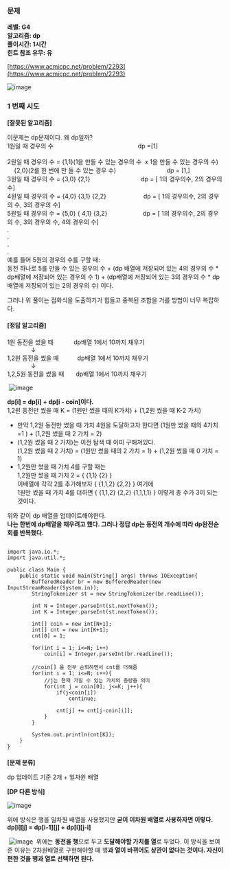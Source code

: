### **문제**         

**레벨: G4  
알고리즘: dp**  
**풀이시간: 1시간  
힌트 참조 유무: 유**

[https://www.acmicpc.net/problem/2293](https://www.acmicpc.net/problem/2293)

![image](https://github.com/sunwon12/Today-I-Learn/assets/92251131/4550935c-9ac1-4fb4-8afe-f6d4dc318cf7)

### **1 번째 시도**   

**\[잘못된 알고리즘\]**

이문제는 dp문제이다. 왜 dp일까?  
1원일 때 경우의 수                                                  dp =\[1\]                                                              
2원일 때 경우의 수 = {1,1}(1을 만들 수 있는 경우의 수  x 1을 만들 수 있는 경우의 수)        {2,0}(2를 한 번에 만 들 수 있는 경우 수)                              dp = \[1,\]  
3원일 때 경우의 수 = {3,0} {2,1}                              dp = \[ 1의 경우의수, 2의 경우의 수\]  
4원일 때 경우의 수 = {4,0} {3,1} {2,2}                      dp = \[ 1의 경우의수, 2의 경우의 수, 3의 경우의 수\]  
5원일 때 경우의 수 = {5,0} { 4,1} {3,2}                     dp = \[ 1의 경우의수, 2의 경우의 수, 3의 경우의 수, 4의 경우의 수\]  
.  
.  
.  
.  
예를 들어 5원의 경우의 수를 구할 때:   
동전 하나로 5를 만들 수 있는 경우의 수 + (dp 배열에 저장되어 있는 4의 경우의 수 \* dp배열에 저장되어 있는 경우의 수 1) + (dp배열에 저장되어 있는 3의 경우의 수 \* dp 배열에 저장되어 있는 2의 경우의 수) 이다.   
  
  
  

그러나 위 풀이는 점화식을 도출하기가 힘들고 중복된 조합을 거를 방법이 너무 복잡하다.  
  

#### **\[정답 알고리즘\]**

1원 동전을 썼을 때            dp배열 1에서 10까지 채우기  
              ↓  
1,2원 동전을 썼을 때           dp배열 1에서 10까지 채우기  
              ↓  
1,2,5원 동전을 썼을 때       dp배열 1에서 10까지 채우기  
  
  

​
![image](https://github.com/sunwon12/Today-I-Learn/assets/92251131/ba25b241-619d-4d49-8008-f5affe2ae6e6)
​
  
**dp\[i\] = dp\[i\] + dp\[i - coin\]이다.**  
1,2원 동전만 썼을 때 K =  (1원만 썼을 때의 K가치) + (1,2원 썼을 때 K-2 가치) 
​
-   만약 1,2원 동전만 썼을 때 가치 4원을 도달하고자 한다면 (1원만 썼을 때의 4가치 =1 ) + (1,2원 썼을 때 2 가치 = 2)
-   (1,2원 썼을 때 2 가치)는 이전 탐색 때 이미 구해져있다.  
    (1,2원 썼을 때 2 가치) =  (1원만 썼을 때의 2 가치 = 1) + (1,2원 썼을 때 0 가치 = 1)
-   1,2원만 썼을 때 가치 4를 구할 때는  
    1,2원만 썼을 때 가치 2 = { {1,1}  {2} }  
    이배열에 각각 2를 추가해보자 { {1,1,2} {2,2} } 여기에   
    1원만 썼을 때 가치 4를 더하면 { {1,1,2} {2,2} {1,1,1,1} } 이렇게 총 수가 3이 되는 것이다.  

    
위와 같이 dp 배열을 업데이트해야한다.  
**나는 한번에 dp배열을 채우려고 했다. 그러나 정답 dp는 동전의 개수에 따라 dp완전순회를 반복했다.**  
  
  
  

```

import java.io.*;
import java.util.*;

public class Main {
    public static void main(String[] args) throws IOException{
        BufferedReader br = new BufferedReader(new InputStreamReader(System.in));
        StringTokenizer st = new StringTokenizer(br.readLine());

        int N = Integer.parseInt(st.nextToken());
        int K = Integer.parseInt(st.nextToken());

        int[] coin = new int[N+1];
        int[] cnt = new int[K+1];
        cnt[0] = 1;

        for(int i = 1; i<=N; i++)
            coin[i] = Integer.parseInt(br.readLine());

        //coin[] 을 전부 순회하면서 cnt를 더해줌
        for(int i = 1; i<=N; i++){
            //j는 현재 가질 수 있는 가치의 총량을 의미
            for(int j = coin[0]; j<=K; j++){
                if(j<coin[i])
                    continue;

                cnt[j] += cnt[j-coin[i]];
            }
        }

        System.out.println(cnt[K]);
    }
}
```

####   
  
**\[문제 분류\]**

dp 업데이트 기준 2개 + 일차원 배열




  
**\[DP 다른 방식\]**
​

![image](https://github.com/sunwon12/Today-I-Learn/assets/92251131/450e5361-b6ea-48cf-9b55-441e7ad6ecd9)
​

위에 방식은 행을 일차원 배열을 사용했지만 **굳이 이차원 배열로 사용하자면 이렇다.   
dp\[i\]\[j\] = dp\[i-1\]\[j\] + dp\[i\]\[j-i\]**  
  
​
![image](https://github.com/sunwon12/Today-I-Learn/assets/92251131/b482c2c9-1d4b-44e2-b8bc-5cdd4f9f576a)
​
 위에는 **동전을 행**으로 두고 **도달해야할 가치를 열**로 두었다. 이 방식을 보여준 이유는 2차원배열로 구현해야할 때 행**과 열이 바뀌어도 상관이 없다는 것이다. 자신이 편한 것을 행과 열로 선택하면 된다.**
